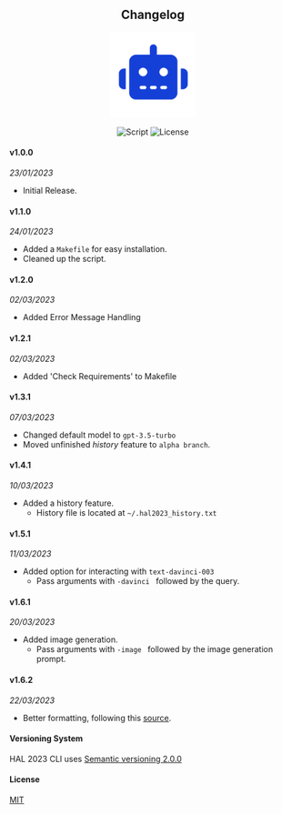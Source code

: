 <h2 align="center"> Changelog</h2>
<p align="center"><img src="icon.png" width="150" height="150"><p>
<p align="center">
        <img alt="Script" src="https://img.shields.io/badge/Shell_Script-121011?style=for-the-badge&logo=gnu-bash&logoColor=white">
        <img alt="License" src="https://img.shields.io/badge/MIT-LICENSE-1976D2?style=for-the-badge">
</p>

#### v1.0.0
_23/01/2023_
- Initial Release.

#### v1.1.0
_24/01/2023_
- Added a `Makefile` for easy installation.
- Cleaned up the script.

#### v1.2.0
_02/03/2023_
- Added Error Message Handling

#### v1.2.1
_02/03/2023_
- Added 'Check Requirements' to Makefile

#### v1.3.1
_07/03/2023_
- Changed default model to `gpt-3.5-turbo`
- Moved unfinished _history_ feature to `alpha branch`.

#### v1.4.1
_10/03/2023_
- Added a history feature.
  - History file is located at `~/.hal2023_history.txt`

#### v1.5.1
_11/03/2023_
- Added option for interacting with `text-davinci-003`
  - Pass arguments with `-davinci ` followed by the query.

#### v1.6.1
_20/03/2023_
- Added image generation.
  - Pass arguments with `-image ` followed by the image generation prompt.

#### v1.6.2
_22/03/2023_
- Better formatting, following this [source](https://google.github.io/styleguide/shellguide.html#s7-naming-conventions).

#### Versioning System
HAL 2023 CLI uses [Semantic versioning 2.0.0](https://semver.org)

#### License
[MIT](https://github.com/Brutuski/hal2023-cli/blob/main/LICENSE)
